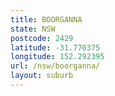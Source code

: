 ```yaml
---
title: BOORGANNA
state: NSW
postcode: 2429
latitude: -31.770375
longitude: 152.292395
url: /nsw/boorganna/
layout: suburb
---
```

